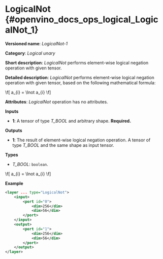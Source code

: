 # LogicalNot {#openvino_docs_ops_logical_LogicalNot_1}

**Versioned name**: *LogicalNot-1*

**Category**: *Logical unary*

**Short description**: *LogicalNot* performs element-wise logical negation operation with given tensor.

**Detailed description**: *LogicalNot* performs element-wise logical negation operation with given tensor, based on the following mathematical formula:

\f[
a_{i} = \lnot a_{i}
\f]

**Attributes**: *LogicalNot* operation has no attributes.

**Inputs**

* **1**: A tensor of type *T_BOOL* and arbitrary shape. **Required.**

**Outputs**

* **1**: The result of element-wise logical negation operation. A tensor of type *T_BOOL* and the same shape as input tensor.

**Types**

* *T_BOOL*: `boolean`.

\f[
a_{i} = \lnot a_{i}
\f]


**Example**

```xml
<layer ... type="LogicalNot">
    <input>
        <port id="0">
            <dim>256</dim>
            <dim>56</dim>
        </port>
    </input>
    <output>
        <port id="1">
            <dim>256</dim>
            <dim>56</dim>
        </port>
    </output>
</layer>
```
